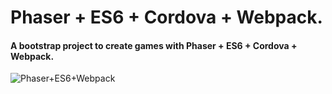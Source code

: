 # Phaser + ES6 + Cordova + Webpack.
#### A bootstrap project to create games with Phaser + ES6 + Cordova + Webpack.

![Phaser+ES6+Webpack](https://raw.githubusercontent.com/lean/phaser-es6-webpack/master/assets/images/phaser-es6-webpack.jpg)
